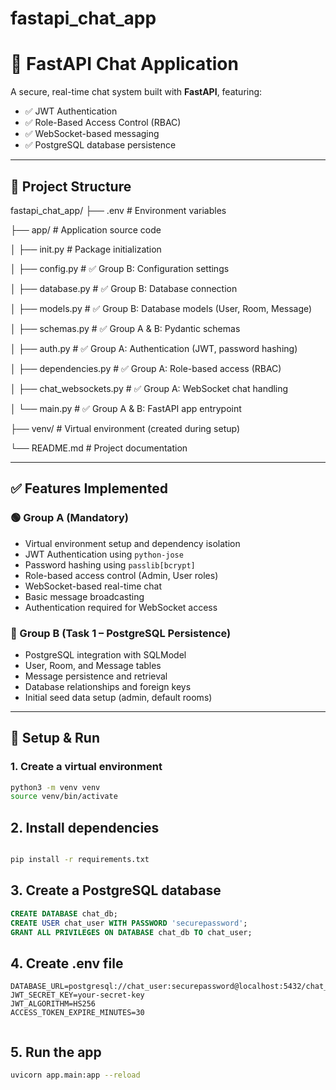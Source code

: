# fastapi_chat_app
# 💬 FastAPI Chat Application

A secure, real-time chat system built with **FastAPI**, featuring:

- ✅ JWT Authentication
- ✅ Role-Based Access Control (RBAC)
- ✅ WebSocket-based messaging
- ✅ PostgreSQL database persistence

---

## 📁 Project Structure

fastapi_chat_app/
├── .env # Environment variables

├── app/ # Application source code

│ ├── init.py # Package initialization

│ ├── config.py # ✅ Group B: Configuration settings

│ ├── database.py # ✅ Group B: Database connection

│ ├── models.py # ✅ Group B: Database models (User, Room, Message)

│ ├── schemas.py # ✅ Group A & B: Pydantic schemas

│ ├── auth.py # ✅ Group A: Authentication (JWT, password hashing)

│ ├── dependencies.py # ✅ Group A: Role-based access (RBAC)

│ ├── chat_websockets.py # ✅ Group A: WebSocket chat handling

│ └── main.py # ✅ Group A & B: FastAPI app entrypoint

├── venv/ # Virtual environment (created during setup)

└── README.md # Project documentation


---

## ✅ Features Implemented

### 🟢 Group A (Mandatory)

- Virtual environment setup and dependency isolation
- JWT Authentication using `python-jose`
- Password hashing using `passlib[bcrypt]`
- Role-based access control (Admin, User roles)
- WebSocket-based real-time chat
- Basic message broadcasting
- Authentication required for WebSocket access

### 🔵 Group B (Task 1 – PostgreSQL Persistence)

- PostgreSQL integration with SQLModel
- User, Room, and Message tables
- Message persistence and retrieval
- Database relationships and foreign keys
- Initial seed data setup (admin, default rooms)

---

## 🧪 Setup & Run

### 1. Create a virtual environment

```bash
python3 -m venv venv
source venv/bin/activate
```

## 2. Install dependencies

```bash

pip install -r requirements.txt

```
## 3. Create a PostgreSQL database

``` sql
CREATE DATABASE chat_db;
CREATE USER chat_user WITH PASSWORD 'securepassword';
GRANT ALL PRIVILEGES ON DATABASE chat_db TO chat_user;

```

## 4. Create .env file
``` env
DATABASE_URL=postgresql://chat_user:securepassword@localhost:5432/chat_db
JWT_SECRET_KEY=your-secret-key
JWT_ALGORITHM=HS256
ACCESS_TOKEN_EXPIRE_MINUTES=30


```
## 5. Run the app

``` bash
uvicorn app.main:app --reload

```




